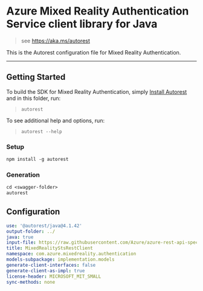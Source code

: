 # Azure Mixed Reality Authentication Service client library for Java

> see https://aka.ms/autorest

This is the Autorest configuration file for Mixed Reality Authentication.

---
## Getting Started
To build the SDK for Mixed Reality Authentication, simply [Install Autorest](https://aka.ms/autorest) and in this folder, run:

> `autorest`

To see additional help and options, run:

> `autorest --help`

### Setup
```ps
npm install -g autorest
```

### Generation

```ps
cd <swagger-folder>
autorest
```

## Configuration

```yaml
use: '@autorest/java@4.1.42'
output-folder: ../
java: true
input-file: https://raw.githubusercontent.com/Azure/azure-rest-api-specs/aa19725fe79aea2a9dc580f3c66f77f89cc34563/specification/mixedreality/data-plane/Microsoft.MixedReality/preview/2019-02-28-preview/mr-sts.json
title: MixedRealityStsRestClient
namespace: com.azure.mixedreality.authentication
models-subpackage: implementation.models
generate-client-interfaces: false
generate-client-as-impl: true
license-header: MICROSOFT_MIT_SMALL
sync-methods: none
```
